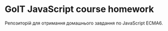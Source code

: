 # GoIT JavaScript course homework
Репозиторій для отримання домашнього завдання по JavaScript ECMA6.
